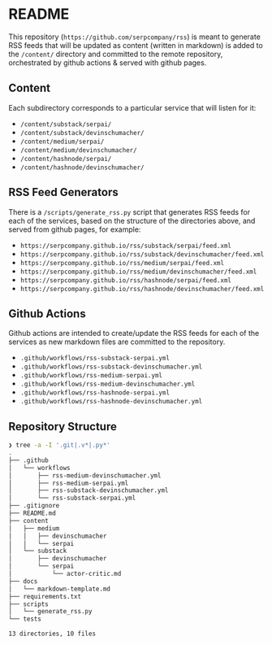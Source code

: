 # README

This repository (`https://github.com/serpcompany/rss`) is meant to generate RSS feeds that will be updated as content (written in markdown) is added to the `/content/` directory and committed to the remote repository, orchestrated by github actions & served with github pages.


## Content

Each subdirectory corresponds to a particular service that will listen for it:

- `/content/substack/serpai/`
- `/content/substack/devinschumacher/`
- `/content/medium/serpai/`
- `/content/medium/devinschumacher/`
- `/content/hashnode/serpai/`
- `/content/hashnode/devinschumacher/`


## RSS Feed Generators

There is a `/scripts/generate_rss.py` script that generates RSS feeds for each of the services, based on the structure of the directories above, and served from github pages, for example:

- `https://serpcompany.github.io/rss/substack/serpai/feed.xml`
- `https://serpcompany.github.io/rss/substack/devinschumacher/feed.xml`
- `https://serpcompany.github.io/rss/medium/serpai/feed.xml`
- `https://serpcompany.github.io/rss/medium/devinschumacher/feed.xml`
- `https://serpcompany.github.io/rss/hashnode/serpai/feed.xml`
- `https://serpcompany.github.io/rss/hashnode/devinschumacher/feed.xml`


## Github Actions

Github actions are intended to create/update the RSS feeds for each of the services as new markdown files are committed to the repository.

- `.github/workflows/rss-substack-serpai.yml`
- `.github/workflows/rss-substack-devinschumacher.yml`
- `.github/workflows/rss-medium-serpai.yml`
- `.github/workflows/rss-medium-devinschumacher.yml`
- `.github/workflows/rss-hashnode-serpai.yml`
- `.github/workflows/rss-hashnode-devinschumacher.yml`

## Repository Structure

```bash
❯ tree -a -I '.git|.v*|.py*'
.
├── .github
│   └── workflows
│       ├── rss-medium-devinschumacher.yml
│       ├── rss-medium-serpai.yml
│       ├── rss-substack-devinschumacher.yml
│       └── rss-substack-serpai.yml
├── .gitignore
├── README.md
├── content
│   ├── medium
│   │   ├── devinschumacher
│   │   └── serpai
│   └── substack
│       ├── devinschumacher
│       └── serpai
│           └── actor-critic.md
├── docs
│   └── markdown-template.md
├── requirements.txt
├── scripts
│   └── generate_rss.py
└── tests

13 directories, 10 files
```
